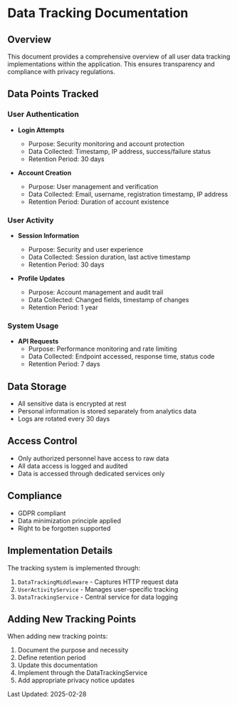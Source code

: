 # Data Tracking Documentation

## Overview
This document provides a comprehensive overview of all user data tracking implementations within the application. This ensures transparency and compliance with privacy regulations.

## Data Points Tracked

### User Authentication
- **Login Attempts**
  - Purpose: Security monitoring and account protection
  - Data Collected: Timestamp, IP address, success/failure status
  - Retention Period: 30 days

- **Account Creation**
  - Purpose: User management and verification
  - Data Collected: Email, username, registration timestamp, IP address
  - Retention Period: Duration of account existence

### User Activity
- **Session Information**
  - Purpose: Security and user experience
  - Data Collected: Session duration, last active timestamp
  - Retention Period: 30 days

- **Profile Updates**
  - Purpose: Account management and audit trail
  - Data Collected: Changed fields, timestamp of changes
  - Retention Period: 1 year

### System Usage
- **API Requests**
  - Purpose: Performance monitoring and rate limiting
  - Data Collected: Endpoint accessed, response time, status code
  - Retention Period: 7 days

## Data Storage
- All sensitive data is encrypted at rest
- Personal information is stored separately from analytics data
- Logs are rotated every 30 days

## Access Control
- Only authorized personnel have access to raw data
- All data access is logged and audited
- Data is accessed through dedicated services only

## Compliance
- GDPR compliant
- Data minimization principle applied
- Right to be forgotten supported

## Implementation Details
The tracking system is implemented through:
1. `DataTrackingMiddleware` - Captures HTTP request data
2. `UserActivityService` - Manages user-specific tracking
3. `DataTrackingService` - Central service for data logging

## Adding New Tracking Points
When adding new tracking points:
1. Document the purpose and necessity
2. Define retention period
3. Update this documentation
4. Implement through the DataTrackingService
5. Add appropriate privacy notice updates

Last Updated: 2025-02-28
